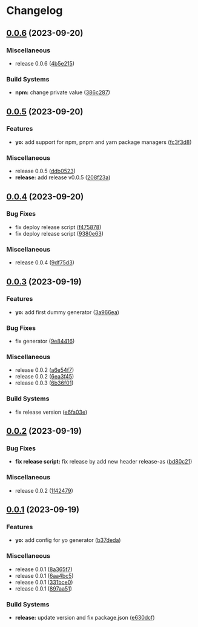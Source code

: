 # Changelog

## [0.0.6](https://github.com/WaveOfDandelions/generator-reactpack/compare/v0.0.5...v0.0.6) (2023-09-20)


### Miscellaneous

* release 0.0.6 ([4b5e215](https://github.com/WaveOfDandelions/generator-reactpack/commit/4b5e2151afbd8874c3ce6d068d07494c339963a2))


### Build Systems

* **npm:** change private value ([386c287](https://github.com/WaveOfDandelions/generator-reactpack/commit/386c287fa543d06918ab0a239d70de70cb053cb5))

## [0.0.5](https://github.com/WaveOfDandelions/generator-reactpack/compare/v0.0.4...v0.0.5) (2023-09-20)


### Features

* **yo:** add support for npm, pnpm and yarn package managers ([fc3f3d8](https://github.com/WaveOfDandelions/generator-reactpack/commit/fc3f3d86333372724618dc398b0f39052629a93b))


### Miscellaneous

* release 0.0.5 ([ddb0523](https://github.com/WaveOfDandelions/generator-reactpack/commit/ddb052324e3eb01f24f3f78f2aa67dd8f79b197f))
* **release:** add release v0.0.5 ([208f23a](https://github.com/WaveOfDandelions/generator-reactpack/commit/208f23a706275a40ed9492171d86b5f917d40d29))

## [0.0.4](https://github.com/WaveOfDandelions/generator-reactpack/compare/v0.0.3...v0.0.4) (2023-09-20)


### Bug Fixes

* fix deploy release script ([f475878](https://github.com/WaveOfDandelions/generator-reactpack/commit/f475878aa5bf7efdf8bf8007c81f1cf4c40d3186))
* fix deploy release script ([9380e63](https://github.com/WaveOfDandelions/generator-reactpack/commit/9380e634a024d5a0b4342a7ff9408089bc82414c))


### Miscellaneous

* release 0.0.4 ([9df75d3](https://github.com/WaveOfDandelions/generator-reactpack/commit/9df75d33d2b7cedcd78611dfc4861e9e5ead3902))

## [0.0.3](https://github.com/WaveOfDandelions/generator-reactpack/compare/v0.0.2...v0.0.3) (2023-09-19)


### Features

* **yo:** add first dummy generator ([3a966ea](https://github.com/WaveOfDandelions/generator-reactpack/commit/3a966ea691e2c4af1abbf59b46ec5e86b87f3739))


### Bug Fixes

* fix generator ([9e84416](https://github.com/WaveOfDandelions/generator-reactpack/commit/9e844161b1c3e4bbcc2c063bee3e4758d2b4902f))


### Miscellaneous

* release 0.0.2 ([a6e54f7](https://github.com/WaveOfDandelions/generator-reactpack/commit/a6e54f7f1aa42da33d7d8097f46388e337141b88))
* release 0.0.2 ([6ea3f45](https://github.com/WaveOfDandelions/generator-reactpack/commit/6ea3f4576024a66517d5933a58c109980a3a859d))
* release 0.0.3 ([6b36f01](https://github.com/WaveOfDandelions/generator-reactpack/commit/6b36f010404f56681de7507b80212fc5303f4f65))


### Build Systems

* fix release version ([e6fa03e](https://github.com/WaveOfDandelions/generator-reactpack/commit/e6fa03ec98a773174fe4639f7c240df54e9b96be))

## [0.0.2](https://github.com/WaveOfDandelions/generator-reactpack/compare/v0.0.1...v0.0.2) (2023-09-19)


### Bug Fixes

* **fix release script:** fix release by add new header release-as ([bd80c21](https://github.com/WaveOfDandelions/generator-reactpack/commit/bd80c2141fcb61e99eedcf2fc745ed1880ef31b3))


### Miscellaneous

* release 0.0.2 ([1f42479](https://github.com/WaveOfDandelions/generator-reactpack/commit/1f424799fe51aff32c21e28153141e5d8ae52ad5))

## [0.0.1](https://github.com/WaveOfDandelions/generator-reactpack/compare/v0.0.1...v0.0.1) (2023-09-19)


### Features

* **yo:** add config for yo generator ([b37deda](https://github.com/WaveOfDandelions/generator-reactpack/commit/b37deda69231f063603c6aae60de17c20c13034d))


### Miscellaneous

* release 0.0.1 ([8a365f7](https://github.com/WaveOfDandelions/generator-reactpack/commit/8a365f7c6ad5233bdcdc59d5e6cbc8e2a88cdc71))
* release 0.0.1 ([6aa4bc5](https://github.com/WaveOfDandelions/generator-reactpack/commit/6aa4bc5f408a8bb42c0bd027cb2bd8801e34b550))
* release 0.0.1 ([331bce0](https://github.com/WaveOfDandelions/generator-reactpack/commit/331bce0c53a3f818b9e168b642539b6b9197b6c9))
* release 0.0.1 ([897aa51](https://github.com/WaveOfDandelions/generator-reactpack/commit/897aa5143144ca2decb9d99e0fcb5ed23502b43b))


### Build Systems

* **release:** update version and fix package.json ([e630dcf](https://github.com/WaveOfDandelions/generator-reactpack/commit/e630dcf8cd69a8ffd8ad060c70f9f0553ab7a50f))
